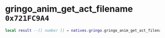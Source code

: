 # gringo_anim_get_act_filename `0x721FC9A4`

```lua
local result --[[ number ]] = natives.gringo.gringo_anim_get_act_filename(_unk0 --[[ number ]])
```